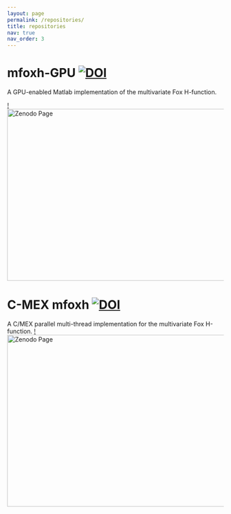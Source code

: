 ```yaml
---
layout: page
permalink: /repositories/
title: repositories
nav: true
nav_order: 3
---
```

# mfoxh-GPU [![DOI](https://zenodo.org/badge/DOI/10.5281/zenodo.11316270.svg)](https://doi.org/10.5281/zenodo.11316270)
A GPU-enabled Matlab implementation of the multivariate Fox H-function.

[!<img src="https://api.microlink.io/?url=https%3A%2F%2Fzenodo.org%2Frecords%2F11316270%23metrics&screenshot=true&embed=screenshot.url" alt="Zenodo Page" width="600" height="400">](https://zenodo.org/records/11316270)


# C-MEX mfoxh [![DOI](https://zenodo.org/badge/DOI/10.5281/zenodo.1217925.svg)](https://doi.org/10.5281/zenodo.1217925)
A C/MEX parallel multi-thread implementation for the multivariate Fox H-function.
[!<img src="https://api.microlink.io/?url=https%3A%2F%2Fzenodo.org%2Frecords%2F1217925%23metrics&screenshot=true&embed=screenshot.url" alt="Zenodo Page" width="600" height="400">](https://zenodo.org/records/1217925)




